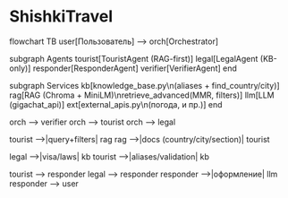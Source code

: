 # ShishkiTravel
flowchart TB
  user[Пользователь] --> orch[Orchestrator]

  subgraph Agents
    tourist[TouristAgent (RAG-first)]
    legal[LegalAgent (KB-only)]
    responder[ResponderAgent]
    verifier[VerifierAgent]
  end

  subgraph Services
    kb[knowledge_base.py\n(aliases + find_country/city)]
    rag[RAG (Chroma + MiniLM)\nretrieve_advanced(MMR, filters)]
    llm[LLM (gigachat_api)]
    ext[external_apis.py\n(погода, и пр.)]
  end

  orch --> verifier
  orch --> tourist
  orch --> legal

  tourist -->|query+filters| rag
  rag -->|docs (country/city/section)| tourist

  legal -->|visa/laws| kb
  tourist -->|aliases/validation| kb

  tourist --> responder
  legal --> responder
  responder -->|оформление| llm
  responder --> user
